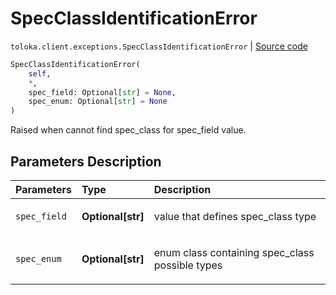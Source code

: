 # SpecClassIdentificationError
`toloka.client.exceptions.SpecClassIdentificationError` | [Source code](https://github.com/Toloka/toloka-kit/blob/v1.1.4/src/client/exceptions.py#L27)

```python
SpecClassIdentificationError(
    self,
    *,
    spec_field: Optional[str] = None,
    spec_enum: Optional[str] = None
)
```

Raised when cannot find spec_сlass for spec_field value.

## Parameters Description

| Parameters | Type | Description |
| :----------| :----| :-----------|
`spec_field`|**Optional\[str\]**|<p>value that defines spec_class type</p>
`spec_enum`|**Optional\[str\]**|<p>enum class containing spec_class possible types</p>

